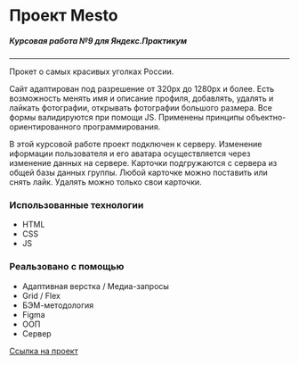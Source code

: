 # Проект Mesto
##### Курсовая работа №9 для Яндекс.Практикум
---

Прокет о самых красивых уголках России.

Сайт адаптирован под разрешение от 320px до 1280px и более.
Есть возможность менять имя и описание профиля, добавлять, удалять и лайкать фотографии, открывать фотографии большого размера. Все формы валидируются при помощи JS. Применены принципы объектно-ориентированного программирования.

В этой курсовой работе проект подключен к серверу. Изменение иформации пользователя и его аватара осуществляется через изменение данных на сервере. Карточки подгружаются с сервера из общей базы данных группы. Любой карточке можно поставить или снять лайк. Удалять можно только свои карточки.

### Использованные технологии

* HTML
* CSS
* JS

### Реальзовано с помощью

* Адаптивная верстка / Медиа-запросы
* Grid / Flex
* БЭМ-методология
* Figma
* ООП
* Сервер 



[Ссылка на проект](https://olga-mishareva.github.io/mesto/)
